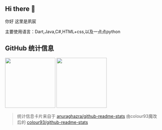 ## Hi there 👋  
你好 这里是夙宸  

主要使用语言：Dart,Java,C#,HTML+css,以及一点点python  


## GitHub 统计信息

[<img style="height:165px;" src="https://github-readme-stats-colour93.vercel.app/api?username=SuChenawa&show_avatar=true&show_icons=true&locale=cn&bg_color=45,fff0f6,fff2e8&text_color=383838&title_color=1890ff&icon_color=597Ff7" />](https://github.com/SuChenawa)
[<img style="height:165px;" src="https://github-readme-stats-colour93.vercel.app/api/top-langs/?username=SuChenawa&layout=compact&locale=cn&bg_color=45,fff2e8,fff0f6&text_color=383838&title_color=1890ff&icon_color=597Ff7" />](https://github.com/SuChenawa)

> 统计信息卡片来自于 [anuraghazra/github-readme-stats](https://github.com/anuraghazra/github-readme-stats) 由colour93魔改后的 [colour93/github-readme-stats](https://github.com/colour93/github-readme-stats)
